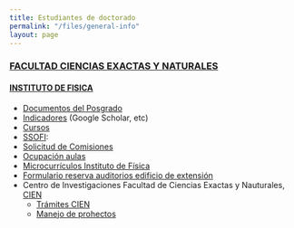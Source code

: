 ```yaml
---
title: Estudiantes de doctorado
permalink: "/files/general-info"
layout: page
---
```


### [FACULTAD CIENCIAS EXACTAS Y NATURALES](http://bit.ly/fcen)

#### [INSTITUTO DE FISICA](http://bit.ly/instituto-de-fisica)

* [Documentos del Posgrado](https://sites.google.com/a/fisica.udea.edu.co/posgrado/)
* [Indicadores](indicador) (Google Scholar, etc)
* [Cursos](curso/fisica)
* [SSOFI](http://ssofi.udea.edu.co:8080/ssoficienat/index.jsp): 
* [Solicitud de Comisiones](http://bit.ly/fcen-comisiones)
* [Ocupación aulas](https://docs.google.com/spreadsheets/d/1jElyPXlaMzhO_APkg9_9KXdRhuY5HffwOk6JmyosU6k/edit#gid=152198788)
* [Microcurrículos Instituto de Física]()
* [Formulario reserva auditorios edificio de extensión](https://docs.google.com/a/fundacionudea.com/forms/d/1CFR0UwAMJSQZ3C9RhryI9xQpPrJ-OvlyMhHIZrGfn10/edit)
* Centro de Investigaciones Facultad de Ciencias Exactas y Nauturales, [CIEN](http://bit.ly/cien-udea)
  * [Trámites CIEN](https://infocien.wordpress.com)
  * [Manejo de prohectos](http://cien.udea.edu.co)
